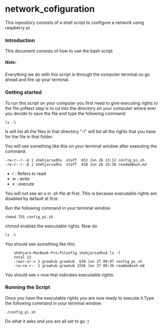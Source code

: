 # network_cofiguration
This repository consists of a shell script to configure a network using raspberry pi. 



### Introduction

This document consists of how to use the bash script

##### Note:
Everything we do with this script is through the computer terminal so go ahead and fire up your terminal.
### Getting started
To run this script on your computer you first need to give executing rights to the file.yoNext step is to cd into the directory on your computer where ever you decide to save the file and type the following command:

    ls -l

ls will list all the files in that directory
"-l" will list all the rights that you have for the file in that folder.

You will see something like this on your terminal window after exexuting the command.

    -rw-r--r--@ 1 shehjarsadhu  staff  653 Jun 26 13:12 config_pi.sh
    -rw-r--r--@ 1 shehjarsadhu  staff  418 Jun 26 15:36 readmeBash.md

* r : Refers to read
* w : write
* x : execute

You will not see an x in .sh file at first. This is because executable rights are disabled by default at first.

Run the following command in your terminal window.

    chmod 755 config_pi.sh

chmod enables the executable rights. Now do

    ls -l


You should see something like this:


        shehjars-MacBook-Pro:PiConfig shehjarsadhu$ ls -l
        total 12
        -rwxr-xr-x 1 growhub growhub  638 Jun 27 09:07 config_pi.sh
        -rw-rw-r-- 1 growhub growhub 1558 Jun 27 09:36 readmeBash.md
You should see x now that indicates executable rights.


### Running the Script

Once you have the executable rights you are now ready to execute it.Type the following command in your terminal window.

    ./config_pi.sh

Do what it asks and you are all set to go  :)
